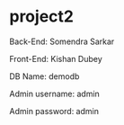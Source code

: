 # project2
Back-End: Somendra Sarkar

Front-End: Kishan Dubey

DB Name: demodb

Admin username: admin

Admin password: admin

